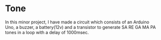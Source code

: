 # Tone
In this minor project, I have made a circuit which consists of an Arduino Uno, a buzzer, a battery(12v) and a transistor to generate SA RE GA MA PA tones in a loop with a delay of 1000msec.
